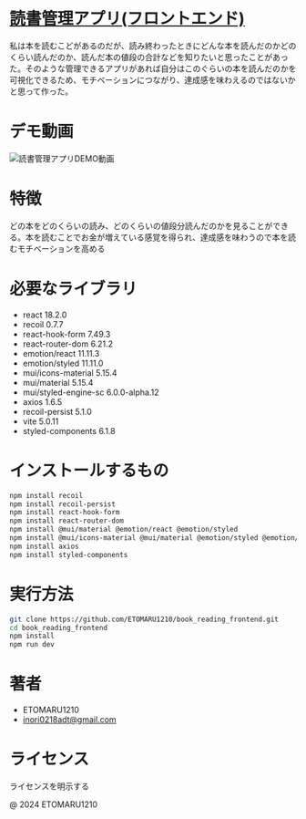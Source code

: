 # [読書管理アプリ(フロントエンド)](https://github.com/ETOMARU1210/book_reading_frontend.git)

私は本を読むこどがあるのだが、読み終わったときにどんな本を読んだのかどのくらい読んだのか、読んだ本の値段の合計などを知りたいと思ったことがあった。そのような管理できるアプリがあれば自分はこのぐらいの本を読んだのかを可視化できるため、モチベーションにつながり、達成感を味わえるのではないかと思って作った。

# デモ動画
![読書管理アプリDEMO動画](https://github.com/ETOMARU1210/book_reading_frontend/assets/149168787/e58b8a97-6b8a-41da-b9ed-b9dcf1336c2d)

# 特徴

どの本をどのくらいの読み、どのくらいの値段分読んだのかを見ることができる。本を読むことでお金が増えている感覚を得られ、達成感を味わうので本を読むモチベーションを高める

# 必要なライブラリ

* react  18.2.0
* recoil 0.7.7
* react-hook-form 7.49.3
* react-router-dom 6.21.2
* emotion/react 11.11.3
* emotion/styled 11.11.0
* mui/icons-material 5.15.4
* mui/material 5.15.4
* mui/styled-engine-sc 6.0.0-alpha.12
* axios 1.6.5
* recoil-persist 5.1.0
* vite 5.0.11
* styled-components 6.1.8

# インストールするもの

```bash
npm install recoil
npm install recoil-persist
npm install react-hook-form
npm install react-router-dom
npm install @mui/material @emotion/react @emotion/styled
npm install @mui/icons-material @mui/material @emotion/styled @emotion/react
npm install axios
npm install styled-components
```

# 実行方法

```bash
git clone https://github.com/ETOMARU1210/book_reading_frontend.git
cd book_reading_frontend
npm install
npm run dev
```

# 著者

* ETOMARU1210
* inori0218adt@gmail.com

# ライセンス
ライセンスを明示する

@ 2024 ETOMARU1210